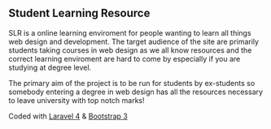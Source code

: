 ## Student Learning Resource

SLR is a online learning enviroment for people wanting to learn all things web design and development. The target audience of the site are primarily students taking courses in web design as we all know resources and the correct learning enviroment are hard to come by especially if you are studying at degree level.

The primary aim of the project is to be run for students by ex-students so somebody entering a degree in web design has all the resources necessary to leave university with top notch marks!

Coded with [Laravel 4](http://laravel.com/docs) & [Bootstrap 3](http://getbootstrap.com/)